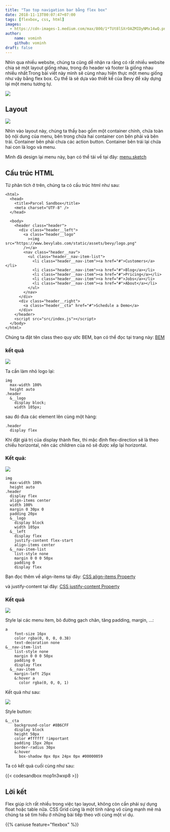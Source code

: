 ```yaml
---
title: "Tạo top navigation bar bằng flex box"
date: 2018-11-13T00:07:47+07:00
tags: [flexbox, css, html]
images:
  - https://cdn-images-1.medium.com/max/800/1*TUt8lSXrOAZMIDyNMx14wQ.png
author:
    name: vominh
    github: vominh
draft: false
---
```


Nhìn qua nhiều website, chúng ta cũng dễ nhận ra rằng có rất nhiều website chia sẻ một layout giống nhau, trong đo header và footer là giống nhau nhiều nhất:Trong bài viết này mình sẽ cùng nhau hiện thực một menu giống như vậy bằng flex box. Cụ thể là sẽ dựa vào thiết kế của Bevy để xây dựng lại một menu tương tự.

![](https://cdn-images-1.medium.com/max/1600/1*TUt8lSXrOAZMIDyNMx14wQ.png)

## Layout

![](https://cdn-images-1.medium.com/max/1600/1*38SKxdszPG-fb-7lSzEErw.png)

Nhìn vào layout này, chúng ta thấy bao gồm một container chính, chứa toàn bộ nội dung của menu, bên trong chứa hai container con bên phải và bên trái. Container bên phải chưa các action button. Container bên trái lại chứa hai con là logo và menu.

Mình đã design lại menu này, bạn có thể tải về tại đây: [menu.sketch](https://www.dropbox.com/s/687t3nu8q6zq162/menu.sketch?dl=0)

## Cấu trúc HTML

Từ phân tích ở trên, chúng ta có cấu trúc html như sau:

```
<html>
  <head>
    <title>Parcel Sandbox</title>
    <meta charset="UTF-8" />
  </head>

  <body>
    <header class="header">
      <div class="header__left">
        <a class="header__logo"
          ><img src="https://www.bevylabs.com/static/assets/bevy/logo.png"
        /></a>
        <nav class="header__nav">
          <ul class="header__nav-item-list">
            <li class="header__nav-item"><a href="#">Customers</a></li>
            <li class="header__nav-item"><a href="#">Blog</a></li>
            <li class="header__nav-item"><a href="#">Pricing</a></li>
            <li class="header__nav-item"><a href="#">Jobs</a></li>
            <li class="header__nav-item"><a href="#">About</a></li>
          </ul>
        </nav>
      </div>
      <div class="header__right">
        <a class="header__cta" href="#">Schedule a Demo</a>
      </div>
    </header>
    <script src="src/index.js"></script>
  </body>
</html>
```

Chúng ta đặt tên class theo quy ước BEM, bạn có thể đọc tại trang này: [BEM](http://getbem.com/introduction/)

### kết quả

![](https://cdn-images-1.medium.com/max/1600/1*3pde6mvsm1KyAi8bUFAtfg.png)

Ta cần làm nhỏ logo lại:

```
img
  max-width 100%
  height auto
.header
  &__logo
    display block;
    width 105px;
```

sau đó đưa các element lên cùng một hàng:

```
.header
  display flex
```

Khi đặt giá trị của display thành flex, thì mặc định flex-direction sẽ là theo chiều horizontal, nên các children của nó sẽ được xếp lại horizontal.

### Kết quả:

![](https://cdn-images-1.medium.com/max/1200/1*hdAShTPPpxLjpiF_4X7qGw.png)

```
img
  max-width 100%
  height auto
.header
  display flex
  align-items center
  width 100%
  margin 0 30px 0
  padding 20px
  &__logo
    display block
    width 105px
  &__left
    display flex
    justify-content flex-start
    align-items center
  &__nav-item-list
    list-style none
    margin 0 0 0 50px
    padding 0
    display flex
```

Bạn đọc thêm về align-items tại đây: [CSS align-items Property](https://www.w3schools.com/cssref/css3_pr_align-items.asp)

và justify-content tại đây: [CSS justify-content Property](https://www.w3schools.com/cssref/css3_pr_justify-content.asp)

### Kết quả

![](https://cdn-images-1.medium.com/max/1600/1*04BKJsWN_KI-b5nRDA3pLg.png)

Style lại các menu item, bỏ đường gạch chân, tăng padding, margin, …:

```
a
    font-size 16px
    color rgba(0, 0, 0, 0.38)
    text-decoration none
&__nav-item-list
    list-style none
    margin 0 0 0 50px
    padding 0
    display flex
  &__nav-item
    margin-left 25px
    &:hover a
      color rgba(0, 0, 0, 1)
```

Kết quả như sau:

![](https://cdn-images-1.medium.com/max/1600/1*85a1V-AD5o6MskaJAONrJA.png)

Style button:

```
&__cta
    background-color #8B6CFF
    display block
    height 50px
    color #ffffff !important
    padding 15px 20px
    border-radius 30px
    &:hover
      box-shadow 0px 0px 24px 0px #00000059
```

Ta có kết quả cuối cùng như sau:

{{< codesandbox mop1n3wxp8 >}}

## Lời kết

Flex giúp ích rất nhiều trong việc tạo layout, không còn cần phải sự dụng float hoặc table nữa. CSS Grid cũng là một tính năng vô cùng mạnh mẽ mà chúng ta sẽ tìm hiểu ở những bài tiếp theo với cùng một ví dụ.

{{% caniuse feature="flexbox" %}}
